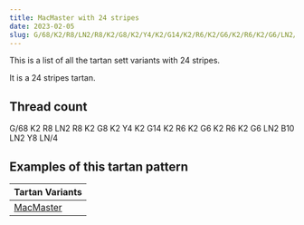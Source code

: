 ```yaml
---
title: MacMaster with 24 stripes
date: 2023-02-05
slug: G/68/K2/R8/LN2/R8/K2/G8/K2/Y4/K2/G14/K2/R6/K2/G6/K2/R6/K2/G6/LN2/B10/LN2/Y8/LN/4
---
```

This is a list of all the tartan sett variants with 24 stripes.

It is a 24 stripes tartan.


## Thread count
G/68 K2 R8 LN2 R8 K2 G8 K2 Y4 K2 G14 K2 R6 K2 G6 K2 R6 K2 G6 LN2 B10 LN2 Y8 LN/4

## Examples of this tartan pattern

| Tartan Variants |
|---------------|
| [MacMaster](/variants/g/68/k2/r8/ln2/r8/k2/g8/k2/y4/k2/g14/k2/r6/k2/g6/k2/r6/k2/g6/ln2/b10/ln2/y8/ln/4-b304080-g008000-k000000-lne0e0e0-rc00000-yf0c000)||
